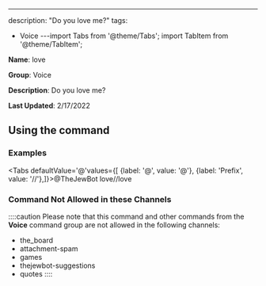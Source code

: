 ---
description: "Do you love me?"
tags:
  - Voice
---import Tabs from '@theme/Tabs';
import TabItem from '@theme/TabItem';

**Name**: love

**Group**: Voice

**Description**: Do you love me?

**Last Updated**: 2/17/2022

## Using the command

### Examples
<Tabs defaultValue='@'values={[ {label: '@', value: '@'}, {label: 'Prefix', value: '//'},]}><TabItem value='@'>@TheJewBot love</TabItem><TabItem value='//'>//love</TabItem></Tabs>

### Command Not Allowed in these Channels
::::caution Please note that this command and other commands from the **Voice** command group are not allowed in the following channels:
- the_board
- attachment-spam
- games
- thejewbot-suggestions
- quotes
::::